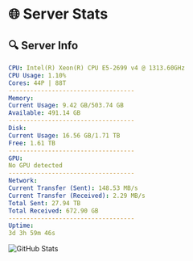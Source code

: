 # 🌐 Server Stats
## 🔍 Server Info
```yaml
CPU: Intel(R) Xeon(R) CPU E5-2699 v4 @ 1313.60GHz
CPU Usage: 1.10%
Cores: 44P | 88T
-----------------------------------
Memory:
Current Usage: 9.42 GB/503.74 GB
Available: 491.14 GB
-----------------------------------
Disk:
Current Usage: 16.56 GB/1.71 TB
Free: 1.61 TB
-----------------------------------
GPU:
No GPU detected
-----------------------------------
Network:
Current Transfer (Sent): 148.53 MB/s
Current Transfer (Received): 2.29 MB/s
Total Sent: 27.94 TB
Total Received: 672.90 GB
-----------------------------------
Uptime:
3d 3h 59m 46s
```
![GitHub Stats](https://img.shields.io/badge/Updated-2025-02-11_02:43:04-blue)